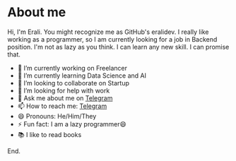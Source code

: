 # About me

Hi, I'm Erali. You might recognize me as GitHub's eralidev. I really like working as a programmer, so I am currently looking for a job in Backend position. I'm not as lazy as you think. I can learn any new skill. I can promise that.

- 🔭 I’m currently working on Freelancer
- 🌱 I’m currently learning Data Science and AI
- 👯 I’m looking to collaborate on Startup
- 🤔 I’m looking for help with work
- 💬 Ask me about me on [Telegram](https://t.me/eraliitcoder)
- 📫 How to reach me: [Telegram](https://t.me/eraliitcoder)
- 😄 Pronouns: He/Him/They
- ⚡ Fun fact: I am a lazy programmer😄
- 📚 I like to read books

End.
